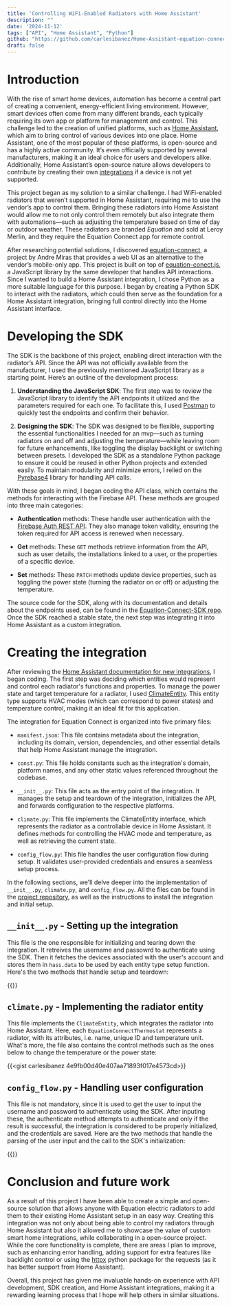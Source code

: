 ```yaml
---
title: 'Controlling WiFi-Enabled Radiators with Home Assistant'
description: ""
date: '2024-11-12'
tags: ["API", "Home Assistant", "Python"]
github: "https://github.com/carlesibanez/Home-Assistant-equation-connect"
draft: false
---
```


# Introduction


With the rise of smart home devices, automation has become a central part of creating a convenient, energy-efficient living environment. However, smart devices often come from many different brands, each typically requiring its own app or platform for management and control. This challenge led to the creation of unified platforms, such as [Home Assistant](https://www.home-assistant.io/), which aim to bring control of various devices into one place. Home Assistant, one of the most popular of these platforms, is open-source and has a highly active community. It’s even officially supported by several manufacturers, making it an ideal choice for users and developers alike. Additionally, Home Assistant’s open-source nature allows developers to contribute by creating their own [integrations](https://developers.home-assistant.io/docs/creating_component_index) if a device is not yet supported.

This project began as my solution to a similar challenge. I had WiFi-enabled radiators that weren’t supported in Home Assistant, requiring me to use the vendor’s app to control them. Bringing these radiators into Home Assistant would allow me to not only control them remotely but also integrate them with automations—such as adjusting the temperature based on time of day or outdoor weather. These radiators are branded _Equation_ and sold at Leroy Merlin, and they require the Equation Connect app for remote control.

After researching potential solutions, I discovered [equation-connect](https://github.com/AndreMiras/equation-connect), a project by Andre Miras that provides a web UI as an alternative to the vendor’s mobile-only app. This project is built on top of [equation-conect.js](https://github.com/AndreMiras/equation-connect.js), a JavaScript library by the same developer that handles API interactions. Since I wanted to build a Home Assistant integration, I chose Python as a more suitable language for this purpose. I began by creating a Python SDK to interact with the radiators, which could then serve as the foundation for a Home Assistant integration, bringing full control directly into the Home Assistant interface.


# Developing the SDK

The SDK is the backbone of this project, enabling direct interaction with the radiator’s API. Since the API was not officially available from the manufacturer, I used the previously mentioned JavaScript library as a starting point. Here’s an outline of the development process:

1. __Understanding the JavaScript SDK__: The first step was to review the JavaScript library to identify the API endpoints it utilized and the parameters required for each one. To facilitate this, I used [Postman](https://www.postman.com/) to quickly test the endpoints and confirm their behavior.

2. __Designing the SDK__: The SDK was designed to be flexible, supporting the essential functionalities I needed for an mvp—such as turning radiators on and off and adjusting the temperature—while leaving room for future enhancements, like toggling the display backlight or switching between presets. I developed the SDK as a standalone Python package to ensure it could be reused in other Python projects and extended easily. To maintain modularity and minimize errors, I relied on the [Pyrebase4](https://github.com/nhorvath/Pyrebase4) library for handling API calls.


With these goals in mind, I began coding the API class, which contains the methods for interacting with the Firebase API. These methods are grouped into three main categories:

* __Authentication__ methods: These handle user authentication with the [Firebase Auth REST API](https://firebase.google.com/docs/reference/rest/auth). They also manage token validity, ensuring the token required for API access is renewed when necessary.

* __Get__ methods: These `GET` methods retrieve information from the API, such as user details, the installations linked to a user, or the properties of a specific device.

* __Set__ methods: These `PATCH` methods update device properties, such as toggling the power state (turning the radiator on or off) or adjusting the temperature.

The source code for the SDK, along with its documentation and details about the endpoints used, can be found in the [Equation-Connect-SDK repo](https://github.com/carlesibanez/Equation-Connect-SDK).  
Once the SDK reached a stable state, the next step was integrating it into Home Assistant as a custom integration.


# Creating the integration

After reviewing the [Home Assistant documentation for new integrations](https://developers.home-assistant.io/docs/creating_component_index), I began coding. The first step was deciding which entities would represent and control each radiator's functions and properties. To manage the power state and target temperature for a radiator, I used [ClimateEntity](https://developers.home-assistant.io/docs/core/entity/climate/). This entity type supports HVAC modes (which can correspond to power states) and temperature control, making it an ideal fit for this application.

The integration for Equation Connect is organized into five primary files:

* `manifest.json`: This file contains metadata about the integration, including its domain, version, dependencies, and other essential details that help Home Assistant manage the integration.

* `const.py`: This file holds constants such as the integration's domain, platform names, and any other static values referenced throughout the codebase.

* `__init__.py`: This file acts as the entry point of the integration. It manages the setup and teardown of the integration, initializes the API, and forwards configuration to the respective platforms.

* `climate.py`: This file implements the ClimateEntity interface, which represents the radiator as a controllable device in Home Assistant. It defines methods for controlling the HVAC mode and temperature, as well as retrieving the current state.

* `config_flow.py`: This file handles the user configuration flow during setup. It validates user-provided credentials and ensures a seamless setup process.

In the following sections, we'll delve deeper into the implementation of `__init__.py`, `climate.py`, and `config_flow.py`. All the files can be found in the [project repository](https://github.com/carlesibanez/Home-Assistant-equation-connect), as well as the instructions to install the integration and initial setup.


## `__init__.py` - Setting up the integration

This file is the one responsible for initializing and tearing down the integration. It retreives the username and passowrd to authenticate using the SDK. Then it fetches the devices associated with the user's account and stores them in `hass.data` to be used by each entity type setup function. Here's the two methods that handle setup and teardown:

{{<gist carlesibanez bb7a838e58bfca9a8481ed20eaea2aec>}}

## `climate.py` - Implementing the radiator entity

This file implements the `ClimateEntity`, which integrates the radiator into Home Assistant. Here, each `EquationConnectThermostat` represents a radiator, with its attributes, i.e. name, unique ID and temperature unit. What's more, the file also contains the control methods such as the ones below to change the temperature or the power state:

{{<gist carlesibanez 4e9fb00d40e407aa71893f017e4573cd>}}

## `config_flow.py` - Handling user configuration

This file is not mandatory, since it is used to get the user to input the username and password to authenticate using the SDK. After inputing these, the authenticate method attempts to authenticate and only if the result is successful, the integration is considered to be properly initialized, and the credentials are saved. Here are the two methods that handle the parsing of the user input and the call to the SDK's initialization:

{{<gist carlesibanez bf083de7e5075885f6f413a5746b6f7f>}}

# Conclusion and future work

As a result of this project I have been able to create a simple and open-source solution that allows anyone with Equation electric radiators to add them to their existing Home Assistant setup in an easy way. Creating this integration was not only about being able to control my radiators through Home Assistant but also it allowed me to showcase the value of custom smart home integrations, while collaborating in a open-source project. While the core functionality is complete, there are areas I plan to improve, such as enhancing error handling, adding support for extra features like backlight control or using the [httpx](https://www.python-httpx.org/) python package for the requests (as it has better support from Home Assistant).

Overall, this project has given me invaluable hands-on experience with API development, SDK creation, and Home Assistant integrations, making it a rewarding learning process that I hope will help others in similar situations.
